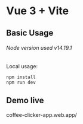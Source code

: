 # Vue 3 + Vite


## Basic Usage

###### Node version used v14.19.1

Local usage:
```
npm install
npm run dev
```

## Demo live

coffee-clicker-app.web.app/
